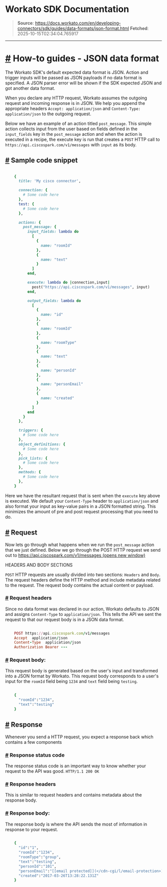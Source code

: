 # Workato SDK Documentation

> **Source**: https://docs.workato.com/en/developing-connectors/sdk/guides/data-formats/json-format.html
> **Fetched**: 2025-10-15T02:34:04.765917

---

# [#](<#how-to-guides-json-data-format>) How-to guides - JSON data format  

The Workato SDK's default expected data format is JSON. Action and trigger inputs will be passed as JSON payloads if no data format is specified. A JSON parser error will be shown if the SDK expected JSON and got another data format.

When you declare any HTTP request, Workato assumes the outgoing request and incoming response is in JSON. We help you append the appropriate headers `Accept: application/json` and `Content-Type: application/json` to the outgoing request.

Below we have an example of an action titled `post_message`. This simple action collects input from the user based on fields defined in the `input_fields` key in the `post_message` action and when the action is executed in a recipe, the execute key is run that creates a `POST` HTTP call to `https://api.ciscospark.com/v1/messages` with `input` as its body.

## [#](<#sample-code-snippet>) Sample code snippet
```ruby
 
    {
      title: 'My cisco connector',

      connection: {
        # Some code here
      },
      test: {
        # Some code here
      },

      actions: {
        post_message: {
          input_fields: lambda do
            [
              {
                name: "roomId"
              },
              {
                name: "text"
              }
            ]
          end,

          execute: lambda do |connection,input|
            post("https://api.ciscospark.com/v1/messages", input)
          end,

          output_fields: lambda do
            [
              {
                name: "id"
              },
              {
                name: "roomId"
              },
              {
                name: "roomType"
              },
              {
                name: "text"
              },
              {
                name: "personId"
              },
              {
                name: "personEmail"
              },
              {
                name: "created"
              }
            ]
          end
        }
      },

      triggers: {
        # Some code here
      },
      object_definitions: {
        # Some code here
      },
      pick_lists: {
        # Some code here
      },
      methods: {
        # Some code here
      },
    }


```

Here we have the resultant request that is sent when the `execute` key above is executed. We default your `Content-Type` header to `application/json` and also format your input as key-value pairs in a JSON formatted string. This minimizes the amount of pre and post request processing that you need to do.

## [#](<#request>) Request

Now lets go through what happens when we run the `post_message` action that we just defined. Below we go through the POST HTTP request we send out to <https://api.ciscospark.com/v1/messages>[ (opens new window)](<https://api.ciscospark.com/v1/messages>)

HEADERS AND BODY SECTIONS

`POST` HTTP requests are usually divided into two sections: `Headers` and `Body`. The request headers define the HTTP method and include metadata related to the request. The request body contains the actual content or payload.

### [#](<#request-headers>) Request headers

Since no data format was declared in our action, Workato defaults to JSON and assigns `Content-Type` to `application/json`. This tells the API we sent the request to that our request body is in a JSON data format.
```ruby
 
    POST https://api.ciscospark.com/v1/messages
    Accept  application/json
    Content-Type  application/json
    Authorization Bearer ---


```

### [#](<#request-body>) Request body:

This request body is generated based on the user's input and transformed into a JSON format by Workato. This request body corresponds to a user's input for the `roomId` field being `1234` and `text` field being `testing`.
```ruby
 
    {
      "roomId":"1234",
      "text":"testing"
    }


```

## [#](<#response>) Response

Whenever you send a HTTP request, you expect a response back which contains a few components

### [#](<#response-status-code>) Response status code

The response status code is an important way to know whether your request to the API was good. `HTTP/1.1 200 OK`

### [#](<#response-headers>) Response headers

This is similar to request headers and contains metadata about the response body.

### [#](<#response-body>) Response body:

The response body is where the API sends the most of information in response to your request.
```ruby
 
    {
      "id":"1",
      "roomId":"1234",
      "roomType":"group",
      "text":"testing",
      "personId":"101",
      "personEmail":"[[email protected]](</cdn-cgi/l/email-protection>)",
      "created":"2017-03-26T13:28:22.131Z"
    }


```
